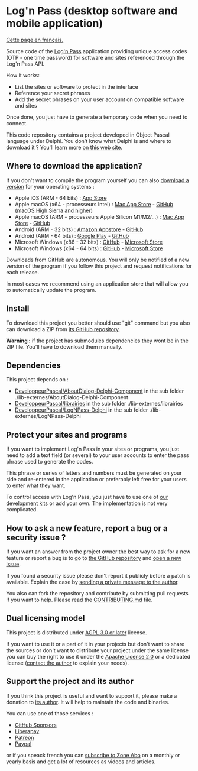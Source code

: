 # Log'n Pass (desktop software and mobile application)

[Cette page en français.](LISEZMOI.md)

Source code of the [Log'n Pass](https://lognpass.fr) application  providing unique access codes (OTP - one time password) for software and sites referenced through the Log'n Pass API.

How it works:
* List the sites or software to protect in the interface
* Reference your secret phrases
* Add the secret phrases on your user account on compatible software and sites

Once done, you just have to generate a temporary code when you need to connect.

This code repository contains a project developed in Object Pascal language under Delphi. You don't know what Delphi is and where to download it ? You'll learn more [on this web site](https://delphi-resources.developpeur-pascal.fr/).

## Where to download the application?

If you don't want to compile the program yourself you can also [download a version](https://lognpass.fr/c/_5-telecharger.html) for your operating systems :

* Apple iOS (ARM - 64 bits) : [App Store](https://apps.apple.com/us/app/logn-pass/id1046096987)
* Apple macOS (x64 - processeurs Intel) : [Mac App Store](https://apps.apple.com/us/app/logn-pass/id1046096987) - [GitHub (macOS High Sierra and higher)](https://github.com/DeveloppeurPascal/LogNPass-app/releases)
* Apple macOS (ARM - processeurs Apple Silicon M1/M2/...) : [Mac App Store](https://apps.apple.com/us/app/logn-pass/id1046096987) - [GitHub](https://github.com/DeveloppeurPascal/LogNPass-app/releases)
* Android (ARM - 32 bits) : [Amazon Appstore](https://www.amazon.fr/OLF-SOFTWARE-Logn-Pass/dp/B01B3HU94U/ref=sr_1_1) - [GitHub](https://github.com/DeveloppeurPascal/LogNPass-app/releases)
* Android (ARM - 64 bits) : [Google Play](https://play.google.com/store/apps/details?id=olfsoftware.lognpass.android) - [GitHub](https://github.com/DeveloppeurPascal/LogNPass-app/releases)
* Microsoft Windows (x86 - 32 bits) : [GitHub](https://github.com/DeveloppeurPascal/LogNPass-app/releases) - [Microsoft Store](https://www.microsoft.com/store/apps/9N6VK8JKSRNX)
* Microsoft Windows (x64 - 64 bits) : [GitHub](https://github.com/DeveloppeurPascal/LogNPass-app/releases) - [Microsoft Store](https://www.microsoft.com/store/apps/9N6VK8JKSRNX)

Downloads from GitHub are autonomous. You will only be notified of a new version of the program if you follow this project and request notifications for each release.

In most cases we recommend using an application store that will allow you to automatically update the program.

## Install

To download this project you better should use "git" command but you also can download a ZIP from [its GitHub repository](https://github.com/DeveloppeurPascal/LogNPass-app).

**Warning :** if the project has submodules dependencies they wont be in the ZIP file. You'll have to download them manually.

## Dependencies

This project depends on :

* [DeveloppeurPascal/AboutDialog-Delphi-Component](https://github.com/DeveloppeurPascal/AboutDialog-Delphi-Component) in the sub folder ./lib-externes/AboutDialog-Delphi-Component
* [DeveloppeurPascal/librairies](https://github.com/DeveloppeurPascal/librairies) in the sub folder ./lib-externes/librairies
* [DeveloppeurPascal/LogNPass-Delphi](https://github.com/DeveloppeurPascal/LogNPass-Delphi) in the sub folder ./lib-externes/LogNPass-Delphi

## Protect your sites and programs

If you want to implement Log'n Pass in your sites or programs, you just need to add a text field (or several) to your user accounts to enter the pass phrase used to generate the codes.

This phrase or series of letters and numbers must be generated on your side and re-entered in the application or preferably left free for your users to enter what they want.

To control access with Log'n Pass, you just have to use one of [our development kits](https://lognpass.fr/c/_3-integrer.html) or add your own. The implementation is not very complicated.

## How to ask a new feature, report a bug or a security issue ?

If you want an answer from the project owner the best way to ask for a new feature or report a bug is to go to [the GitHub repository](https://github.com/DeveloppeurPascal/LogNPass-app) and [open a new issue](https://github.com/DeveloppeurPascal/LogNPass-app/issues).

If you found a security issue please don't report it publicly before a patch is available. Explain the case by [sending a private message to the author](https://developpeur-pascal.fr/nous-contacter.php).

You also can fork the repository and contribute by submitting pull requests if you want to help. Please read the [CONTRIBUTING.md](CONTRIBUTING.md) file.

## Dual licensing model

This project is distributed under [AGPL 3.0 or later](https://choosealicense.com/licenses/agpl-3.0/) license.

If you want to use it or a part of it in your projects but don't want to share the sources or don't want to distribute your project under the same license you can buy the right to use it under the [Apache License 2.0](https://choosealicense.com/licenses/apache-2.0/) or a dedicated license ([contact the author](https://developpeur-pascal.fr/nous-contacter.php) to explain your needs).

## Support the project and its author

If you think this project is useful and want to support it, please make a donation to [its author](https://github.com/DeveloppeurPascal). It will help to maintain the code and binaries.

You can use one of those services :

* [GitHub Sponsors](https://github.com/sponsors/DeveloppeurPascal)
* [Liberapay](https://liberapay.com/PatrickPremartin)
* [Patreon](https://www.patreon.com/patrickpremartin)
* [Paypal](https://www.paypal.com/paypalme/patrickpremartin)

or if you speack french you can [subscribe to Zone Abo](https://zone-abo.fr/nos-abonnements.php) on a monthly or yearly basis and get a lot of resources as videos and articles.
